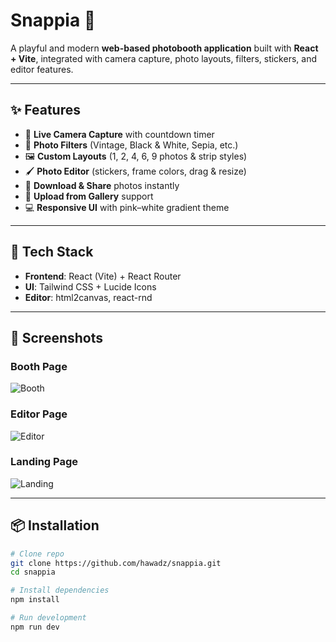# Snappia 📸  
A playful and modern **web-based photobooth application** built with **React + Vite**, integrated with camera capture, photo layouts, filters, stickers, and editor features.  

---

## ✨ Features
- 🎥 **Live Camera Capture** with countdown timer  
- 🎨 **Photo Filters** (Vintage, Black & White, Sepia, etc.)  
- 🖼️ **Custom Layouts** (1, 2, 4, 6, 9 photos & strip styles)  
- 🖌️ **Photo Editor** (stickers, frame colors, drag & resize)  
- 💾 **Download & Share** photos instantly  
- 📂 **Upload from Gallery** support  
- 💻 **Responsive UI** with pink–white gradient theme  

---

## 🚀 Tech Stack
- **Frontend**: React (Vite) + React Router  
- **UI**: Tailwind CSS + Lucide Icons  
- **Editor**: html2canvas, react-rnd  

---

## 📸 Screenshots

### Booth Page
![Booth](./screenshots/booth.png)

### Editor Page
![Editor](./screenshots/editor.png)

### Landing Page
![Landing](./screenshots/landing.png)

---

## 📦 Installation

```bash
# Clone repo
git clone https://github.com/hawadz/snappia.git
cd snappia

# Install dependencies
npm install

# Run development
npm run dev
